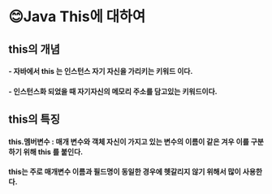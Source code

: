 # 😊Java This에 대하여

## this의 개념
#### - 자바에서 this 는 인스턴스 자기 자신을 가리키는 키워드 이다.   
#### - 인스턴스화 되었을 때 자기자신의 메모리 주소를 담고있는 키워드이다.     
## this의 특징
#### this.멤버변수 : 매개 변수와 객체 자신이 가지고 있는 변수의 이름이 같은 겨우 이를 구분하기 위해 this 를 붙인다.   
#### this는 주로 매개변수 이름과 필드명이 동일한 경우에 헷갈리지 않기 위해서 많이 사용한다. 
